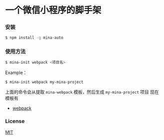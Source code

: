 # 一个微信小程序的脚手架


### 安装

```bash
$ npm install -g mina-auto
```

### 使用方法

```bash
$ mina-init webpack <项目名>
```

Example：
```bash
$ mina-init webpack my-mina-project
```

上面的命令会从提取 `mina-webpack` 模板，然后生成 `my-mina-project` 项目
现在模板有 

- [webpack](https://github.com/zezhipeng/mina-webpack)


### License

[MIT](http://opensource.org/licenses/MIT)